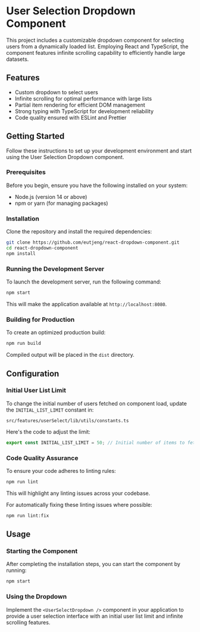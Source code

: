# User Selection Dropdown Component

This project includes a customizable dropdown component for selecting users from a dynamically loaded list. Employing React and TypeScript, the component features infinite scrolling capability to efficiently handle large datasets.

## Features

- Custom dropdown to select users
- Infinite scrolling for optimal performance with large lists
- Partial item rendering for efficient DOM management
- Strong typing with TypeScript for development reliability
- Code quality ensured with ESLint and Prettier

## Getting Started

Follow these instructions to set up your development environment and start using the User Selection Dropdown component.

### Prerequisites

Before you begin, ensure you have the following installed on your system:

- Node.js (version 14 or above)
- npm or yarn (for managing packages)

### Installation

Clone the repository and install the required dependencies:

```bash
git clone https://github.com/eutjeng/react-dropdown-component.git
cd react-dropdown-component
npm install
```

### Running the Development Server

To launch the development server, run the following command:

```bash
npm start
```

This will make the application available at `http://localhost:8080`.

### Building for Production

To create an optimized production build:

```bash
npm run build
```

Compiled output will be placed in the `dist` directory.

## Configuration

### Initial User List Limit

To change the initial number of users fetched on component load, update the `INITIAL_LIST_LIMIT` constant in:

```
src/features/userSelect/lib/utils/constants.ts
```

Here's the code to adjust the limit:

```typescript
export const INITIAL_LIST_LIMIT = 50; // Initial number of items to fetch
```

### Code Quality Assurance

To ensure your code adheres to linting rules:

```bash
npm run lint
```

This will highlight any linting issues across your codebase.

For automatically fixing these linting issues where possible:

```bash
npm run lint:fix
```

## Usage

### Starting the Component

After completing the installation steps, you can start the component by running:

```bash
npm start
```

### Using the Dropdown

Implement the `<UserSelectDropdown />` component in your application to provide a user selection interface with an initial user list limit and infinite scrolling features.
